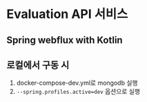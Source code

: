 # Evaluation API 서비스

## Spring webflux with Kotlin

## 로컬에서 구동 시

1. docker-compose-dev.yml로 mongodb 실행
2. `--spring.profiles.active=dev` 옵션으로 실행